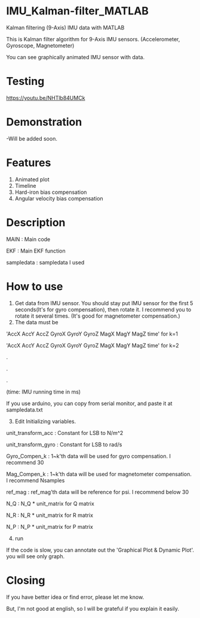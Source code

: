 # IMU_Kalman-filter_MATLAB
Kalman filtering (9-Axis) IMU data with MATLAB

This is Kalman filter algorithm for 9-Axis IMU sensors. (Accelerometer, Gyroscope, Magnetometer)

You can see graphically animated IMU sensor with data.


# Testing

https://youtu.be/NHTlb84UMCk

# Demonstration

-Will be added soon.


# Features
1. Animated plot
2. Timeline
3. Hard-iron bias compensation
4. Angular velocity bias compensation

# Description
MAIN : Main code

EKF : Main EKF function

sampledata : sampledata I used

# How to use
1. Get data from IMU sensor. You should stay put IMU sensor for the first 5 seconds(It's for gyro compensation), then rotate it. I recommend you to rotate it several times. (It's good for magnetometer compensation.)
2. The data must be 

'AccX  AccY  AccZ  GyroX  GyroY  GyroZ  MagX  MagY  MagZ time' for k=1

'AccX  AccY  AccZ  GyroX  GyroY  GyroZ  MagX  MagY  MagZ time' for k=2

.

.

.

(time: IMU running time in ms)

If you use arduino, you can copy from serial monitor, and paste it at sampledata.txt

3. Edit Initializing variables.

unit_transform_acc : Constant for LSB to N/m^2

unit_transform_gyro : Constant for LSB to rad/s

Gyro_Compen_k : 1\~k'th data will be used for gyro compensation. I recommend 30

Mag_Compen_k : 1\~k'th data will be used for magnetometer compensation. I recommend Nsamples

ref_mag : ref_mag'th data will be reference for psi. I recommend below 30

N_Q : N_Q * unit_matrix for Q matrix

N_R : N_R * unit_matrix for R matrix

N_P : N_P * unit_matrix for P matrix

4. run

If the code is slow, you can annotate out the 'Graphical Plot & Dynamic Plot'. you will see only graph.

# Closing
If you have better idea or find error, please let me know.

But, I'm not good at english, so I will be grateful if you explain it easily.
